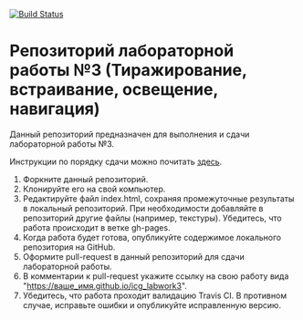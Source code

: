 [![Build Status](https://travis-ci.org/icg-course/icg_labwork3.svg?branch=gh-pages)](https://travis-ci.org/icg-course/icg_labwork3)
# Репозиторий лабораторной работы №3 (Тиражирование, встраивание, освещение, навигация)

Данный репозиторий предназначен для выполнения и сдачи лабораторной работы №3.

Инструкции по порядку сдачи можно почитать [здесь](https://github.com/icg-course/syllabus/blob/master/git.md).

1. Форкните данный репозиторий.
1. Клонируйте его на свой компьютер.
1. Редактируйте файл index.html, сохраняя промежуточные результаты в локальный репозиторий. При необходимости добавляйте в репозиторий другие файлы (например, текстуры). Убедитесь, что работа происходит в ветке gh-pages.
1. Когда работа будет готова, опубликуйте содержимое локального репозитория на GitHub.
1. Оформите pull-request в данный репозиторий для сдачи лабораторной работы.
1. В комментарии к pull-request укажите ссылку на свою работу вида "https://ваше_имя.github.io/icg_labwork3".
1. Убедитесь, что работа проходит валидацию Travis CI. В противном случае, исправьте ошибки и опубликуйте исправленную версию.
